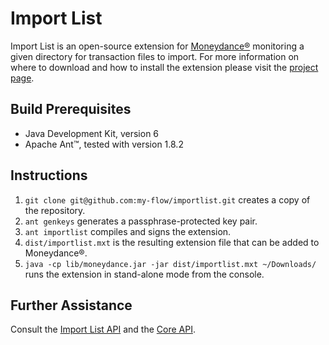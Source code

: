 Import List
===========

Import List is an open-source extension for [Moneydance®](http://www.moneydance.com) monitoring a given directory for transaction files to import. For more information on where to download and how to install the extension please visit the [project page](http://my-flow.github.com/importlist/).

Build Prerequisites
-------------------
*	Java Development Kit, version 6
*	Apache Ant™, tested with version 1.8.2

Instructions
------------
1.	`git clone git@github.com:my-flow/importlist.git` creates a copy of the repository.
2.	`ant genkeys` generates a passphrase-protected key pair.
3.	`ant importlist` compiles and signs the extension.
4.	`dist/importlist.mxt` is the resulting extension file that can be added to Moneydance®.
5.	`java -cp lib/moneydance.jar -jar dist/importlist.mxt ~/Downloads/` runs the extension in stand-alone mode from the console.

Further Assistance
------------------
Consult the [Import List API](http://my-flow.github.com/importlist/docs/api/index.html) and the [Core API](http://www.moneydance.com/dev/apidoc/index.html).
